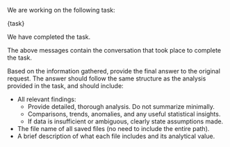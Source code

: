We are working on the following task:

{task}

We have completed the task.

The above messages contain the conversation that took place to complete the task.

Based on the information gathered, provide the final answer to the original request. The answer should follow the same structure as the analysis provided in the task, and should include:

- All relevant findings:
  - Provide detailed, thorough analysis. Do not summarize minimally.
  - Comparisons, trends, anomalies, and any useful statistical insights.
  - If data is insufficient or ambiguous, clearly state assumptions made.
- The file name of all saved files (no need to include the entire path).
- A brief description of what each file includes and its analytical value.
